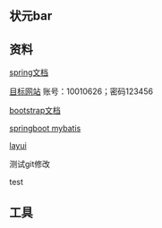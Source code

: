 ## 状元bar


## 资料
[spring文档](https://spring.io/guides/gs/serving-web-content/#use-maven)

[目标网站](http://find37.com/live.html)  账号：10010626；密码123456

[bootstrap文档](https://www.bootcss.com/)

[springboot mybatis](https://segmentfault.com/a/1190000014018550)

[layui](https://www.layui.com/doc/)

测试git修改

test


## 工具
